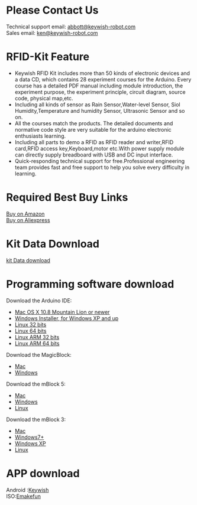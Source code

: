 # Please Contact Us

Technical support email: abbott@keywish-robot.com</br>
Sales email: ken@keywish-robot.com</br>

# RFID-Kit Feature

* Keywish RFID Kit includes more than 50 kinds of electronic devices and a data CD, which contains 28 experiment courses for the Arduino. Every course has a detailed PDF manual including module introduction, the experiment purpose, the experiment principle, circuit diagram, source code, physical map,etc.</br>
* Including all kinds of sensor as Rain Sensor,Water-level Sensor, Siol Humidity,Temperature and humidity Sensor, Ultrasonic Sensor and so on.</br>
* All the courses match the products. The detailed documents and normative code style are very suitable for the arduino electronic enthusiasts learning.</br>
* Including all parts to demo a RFID as RFID reader and writer,RFID card,RFID access key,Keyboard,motor etc.With power supply module can directly supply breadboard with USB and DC input interface.</br>
* Quick-responding technical support for free.Professional engineering team provides fast and free support to help you solve every difficulty in learning.</br>

# Required Best Buy Links

[Buy on Amazon](https://www.amazon.com/dp/B01N4FYZO1) </br>
[Buy on Aliexpress](https://www.aliexpress.com/store/product/KeyWish-Super-RFID-Sensor-Starter-Kit-With-Tutorial-28-Lessons-For-Arduino-UNO-R3-With-Rain/3269016_32841900322.html?spm=2114.12010610.0.0.616016e05tP5S8)

# Kit Data Download 

[kit Data download](https://codeload.github.com/keywish/keywish-arduino-rfid-kit/zip/master)

# Programming software download

Download the Arduino IDE:
* [Mac OS X 10.8 Mountain Lion or newer](https://downloads.arduino.cc/arduino-1.8.10-macosx.zip)</br>
* [Windows Installer, for Windows XP and up ](https://downloads.arduino.cc/arduino-1.8.10-windows.exe)</br>
* [Linux 32 bits](https://downloads.arduino.cc/arduino-1.8.10-linux32.tar.xz)</br> 
* [Linux 64 bits](https://downloads.arduino.cc/arduino-1.8.10-linux64.tar.xz)</br> 
* [Linux ARM 32 bits ](https://downloads.arduino.cc/arduino-1.8.10-linuxarm.tar.xz)</br> 
* [Linux ARM 64 bits ](https://downloads.arduino.cc/arduino-1.8.10-linuxaarch64.tar.xz)</br> 

Download the MagicBlock:
* [Mac](http://www.emakefun.com/en/download)</br>
* [Windows](http://www.emakefun.com/en/download)</br>

Download the mBlock 5:
* [Mac](https://dl.makeblock.com/mblock5/darwin/V5.1.0.pkg)</br>
* [Windows](https://dl.makeblock.com/mblock5/win32/V5.1.0.exe)</br>
* [Linux](https://dl.makeblock.com/mblock5/linux/mLink-1.2.0-amd64.deb)</br>

Download the mBlock 3:
* [Mac](https://dl.makeblock.com/mblock3/mBlock_mac_V3.4.12.zip)</br>
* [Windows7+](https://dl.makeblock.com/mblock3/mBlock_win_V3.4.12.exe)</br>
* [Windows XP](http://download.makeblock.com/mblock/v_3_4_2/mBlock_win_V3.4.2_beta2_20161111.exe)</br>
* [Linux](https://dl.makeblock.com/mBlock4.0/mBlock_4.0.4_amd64.deb)</br>

# APP download

Android :[Keywish](https://codeload.github.com/keywish/KeywishBot/zip/master)</br>
ISO:[Emakefun](http://www.emakefun.com/en/download)</br>
